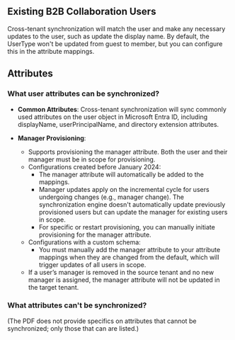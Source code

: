## Existing B2B Collaboration Users

Cross-tenant synchronization will match the user and make any necessary updates to the user, such as update the display name. By default, the UserType won't be updated from guest to member, but you can configure this in the attribute mappings.

## Attributes

### What user attributes can be synchronized?

- **Common Attributes**: Cross-tenant synchronization will sync commonly used attributes on the user object in Microsoft Entra ID, including displayName, userPrincipalName, and directory extension attributes.

- **Manager Provisioning**: 
  - Supports provisioning the manager attribute. Both the user and their manager must be in scope for provisioning.
  - Configurations created before January 2024:
    - The manager attribute will automatically be added to the mappings.
    - Manager updates apply on the incremental cycle for users undergoing changes (e.g., manager change). The synchronization engine doesn't automatically update previously provisioned users but can update the manager for existing users in scope.
    - For specific or restart provisioning, you can manually initiate provisioning for the manager attribute.
  - Configurations with a custom schema:
    - You must manually add the manager attribute to your attribute mappings when they are changed from the default, which will trigger updates of all users in scope.
  - If a user’s manager is removed in the source tenant and no new manager is assigned, the manager attribute will not be updated in the target tenant.

### What attributes can't be synchronized?

(The PDF does not provide specifics on attributes that cannot be synchronized; only those that can are listed.)
